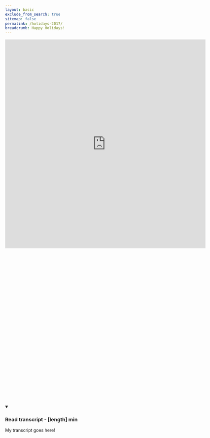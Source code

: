 ```yaml
---
layout: basic
exclude_from_search: true
sitemap: false
permalink: /holidays-2017/
breadcrumb: Happy Holidays!
---
```

<div class="embed-container" style="padding-bottom: 100%;">
  <iframe width="650" height="676" src="https://www.youtube.com/embed/APLd0ivu1zw?rel=0&amp;controls=1&amp;showinfo=0" frameborder="0" gesture="media" allow="encrypted-media" allowfullscreen></iframe>
</div>
<details open data-label="content-accordion-1-example" aria-expanded="false">
  <summary><h3>Read transcript - [length] min</h3></summary>
  <div class="accordion-panel" markdown="1">
  <p>My transcript goes here!</p>
  </div>
</details>
